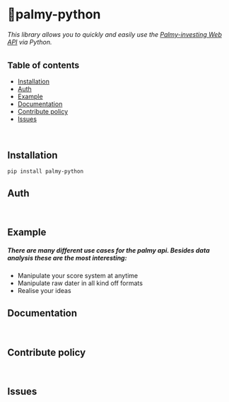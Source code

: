 # 🌴palmy-python
<h6>This library allows you to quickly and easily use the <a href=https://palmy-investing/api>Palmy-investing Web API</a> via Python.</h6>

<h2 style="font-size:1.2rem;">Table of contents</h2>
<ul>
    <li><a href="#installation">Installation</a></li>
    <li><a href="#auth">Auth</a></li>
    <li><a href="#example">Example</a></li>
    <li><a href="#documentation">Documentation</a></li>
    <li><a href="#policy">Contribute policy</a></li>
    <li><a href="#issues">Issues</a></li>
</ul>
<br>

<h2 id="installation">Installation</h2>
  <code>pip install palmy-python</code>


<br>
<h2 id="auth">Auth</h2>
<br>

<h2 id="example">Example</h2>
<h5>There are many different use cases for the palmy api.
    Besides data analysis these are the most interesting:</h5>
<ul>
    <li>Manipulate your score system at anytime</li>
    <li>Manipulate raw dater in all kind off formats</li>
    <li>Realise your ideas</li>
</ul>

<h2 id="documentation">Documentation</h2>
<br>

<h2 id="policy">Contribute policy</h2>
<br><h2 id="issues">Issues</h2>
<br>
